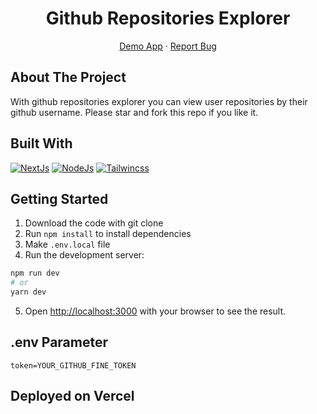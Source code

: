 <h1 align='center'>Github Repositories Explorer</h1>
  <p align="center">
    <a href="https://github-repositories-xplorer.vercel.app/">Demo App</a>
    ·
    <a href="https://github.com/donny17-bit/github-repositories-explorer/issues">Report Bug</a>
  </p>

## About The Project

With github repositories explorer you can view user repositories by their github username. Please star and fork this repo if you like it.

## Built With

[![NextJs](https://img.shields.io/badge/NextJs-13-green)](https://nextjs.org/)
[![NodeJs](https://img.shields.io/badge/nodeJS-18.14.2-orange)](https://nodejs.org/en/download/)
[![Tailwincss](https://img.shields.io/badge/Tailwindcss-3.2.7-blue)](https://tailwindcss.com)

## Getting Started

1. Download the code with git clone
2. Run `npm install` to install dependencies
3. Make `.env.local` file
4. Run the development server:

```bash
npm run dev
# or
yarn dev
```

5. Open [http://localhost:3000](http://localhost:3000) with your browser to see the result.

## .env Parameter

```
token=YOUR_GITHUB_FINE_TOKEN
```


## Deployed on Vercel
